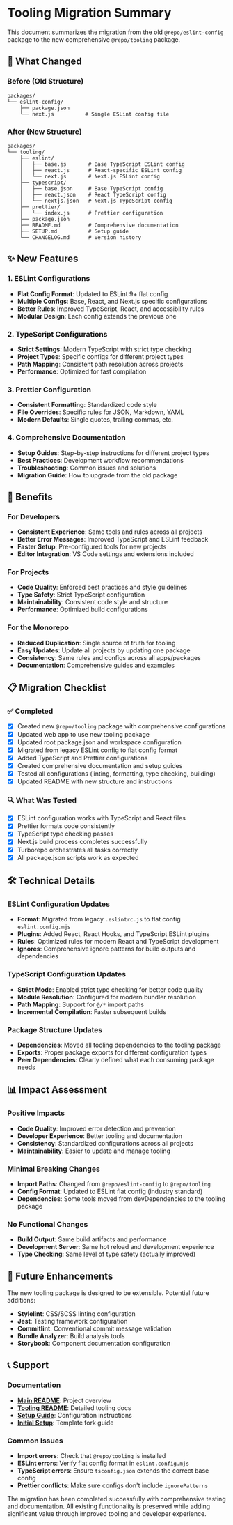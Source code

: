 # Tooling Migration Summary

This document summarizes the migration from the old `@repo/eslint-config` package to the new comprehensive `@repo/tooling` package.

## 🔄 What Changed

### Before (Old Structure)
```
packages/
└── eslint-config/
    ├── package.json
    └── next.js          # Single ESLint config file
```

### After (New Structure)
```
packages/
└── tooling/
    ├── eslint/
    │   ├── base.js       # Base TypeScript ESLint config
    │   ├── react.js      # React-specific ESLint config  
    │   └── next.js       # Next.js ESLint config
    ├── typescript/
    │   ├── base.json     # Base TypeScript config
    │   ├── react.json    # React TypeScript config
    │   └── nextjs.json   # Next.js TypeScript config
    ├── prettier/
    │   └── index.js      # Prettier configuration
    ├── package.json
    ├── README.md         # Comprehensive documentation
    ├── SETUP.md          # Setup guide
    └── CHANGELOG.md      # Version history
```

## ✨ New Features

### 1. ESLint Configurations
- **Flat Config Format**: Updated to ESLint 9+ flat config
- **Multiple Configs**: Base, React, and Next.js specific configurations
- **Better Rules**: Improved TypeScript, React, and accessibility rules
- **Modular Design**: Each config extends the previous one

### 2. TypeScript Configurations
- **Strict Settings**: Modern TypeScript with strict type checking
- **Project Types**: Specific configs for different project types
- **Path Mapping**: Consistent path resolution across projects
- **Performance**: Optimized for fast compilation

### 3. Prettier Configuration
- **Consistent Formatting**: Standardized code style
- **File Overrides**: Specific rules for JSON, Markdown, YAML
- **Modern Defaults**: Single quotes, trailing commas, etc.

### 4. Comprehensive Documentation
- **Setup Guides**: Step-by-step instructions for different project types
- **Best Practices**: Development workflow recommendations
- **Troubleshooting**: Common issues and solutions
- **Migration Guide**: How to upgrade from the old package

## 🚀 Benefits

### For Developers
- **Consistent Experience**: Same tools and rules across all projects
- **Better Error Messages**: Improved TypeScript and ESLint feedback
- **Faster Setup**: Pre-configured tools for new projects
- **Editor Integration**: VS Code settings and extensions included

### For Projects
- **Code Quality**: Enforced best practices and style guidelines
- **Type Safety**: Strict TypeScript configuration
- **Maintainability**: Consistent code style and structure
- **Performance**: Optimized build configurations

### For the Monorepo
- **Reduced Duplication**: Single source of truth for tooling
- **Easy Updates**: Update all projects by updating one package
- **Consistency**: Same rules and configs across all apps/packages
- **Documentation**: Comprehensive guides and examples

## 📋 Migration Checklist

### ✅ Completed
- [x] Created new `@repo/tooling` package with comprehensive configurations
- [x] Updated web app to use new tooling package
- [x] Updated root package.json and workspace configuration
- [x] Migrated from legacy ESLint config to flat config format
- [x] Added TypeScript and Prettier configurations
- [x] Created comprehensive documentation and setup guides
- [x] Tested all configurations (linting, formatting, type checking, building)
- [x] Updated README with new structure and instructions

### 🔍 What Was Tested
- [x] ESLint configuration works with TypeScript and React files
- [x] Prettier formats code consistently
- [x] TypeScript type checking passes
- [x] Next.js build process completes successfully
- [x] Turborepo orchestrates all tasks correctly
- [x] All package.json scripts work as expected

## 🛠 Technical Details

### ESLint Configuration Updates
- **Format**: Migrated from legacy `.eslintrc.js` to flat config `eslint.config.mjs`
- **Plugins**: Added React, React Hooks, and TypeScript ESLint plugins
- **Rules**: Optimized rules for modern React and TypeScript development
- **Ignores**: Comprehensive ignore patterns for build outputs and dependencies

### TypeScript Configuration Updates
- **Strict Mode**: Enabled strict type checking for better code quality
- **Module Resolution**: Configured for modern bundler resolution
- **Path Mapping**: Support for `@/*` import paths
- **Incremental Compilation**: Faster subsequent builds

### Package Structure Updates
- **Dependencies**: Moved all tooling dependencies to the tooling package
- **Exports**: Proper package exports for different configuration types
- **Peer Dependencies**: Clearly defined what each consuming package needs

## 📊 Impact Assessment

### Positive Impacts
- **Code Quality**: Improved error detection and prevention
- **Developer Experience**: Better tooling and documentation
- **Consistency**: Standardized configurations across all projects
- **Maintainability**: Easier to update and manage tooling

### Minimal Breaking Changes
- **Import Paths**: Changed from `@repo/eslint-config` to `@repo/tooling`
- **Config Format**: Updated to ESLint flat config (industry standard)
- **Dependencies**: Some tools moved from devDependencies to the tooling package

### No Functional Changes
- **Build Output**: Same build artifacts and performance
- **Development Server**: Same hot reload and development experience  
- **Type Checking**: Same level of type safety (actually improved)

## 🎯 Future Enhancements

The new tooling package is designed to be extensible. Potential future additions:

- **Stylelint**: CSS/SCSS linting configuration
- **Jest**: Testing framework configuration  
- **Commitlint**: Conventional commit message validation
- **Bundle Analyzer**: Build analysis tools
- **Storybook**: Component documentation configuration

## 📞 Support

### Documentation
- **[Main README](../README.md)**: Project overview
- **[Tooling README](../packages/tooling/README.md)**: Detailed tooling docs
- **[Setup Guide](../packages/tooling/SETUP.md)**: Configuration instructions
- **[Initial Setup](./INITIAL_SETUP.md)**: Template fork guide

### Common Issues
- **Import errors**: Check that `@repo/tooling` is installed
- **ESLint errors**: Verify flat config format in `eslint.config.mjs`
- **TypeScript errors**: Ensure `tsconfig.json` extends the correct base config
- **Prettier conflicts**: Make sure configs don't include `ignorePatterns`

The migration has been completed successfully with comprehensive testing and documentation. All existing functionality is preserved while adding significant value through improved tooling and developer experience.